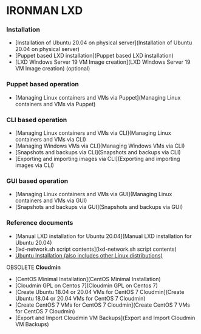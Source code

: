 # IRONMAN LXD

### Installation ###

* [Installation of Ubuntu 20.04 on physical server](Installation of Ubuntu 20.04 on physical server)
* [Puppet based LXD installation](Puppet based LXD installation)
* [LXD Windows Server 19 VM Image creation](LXD Windows Server 19 VM Image creation) (optional)

### Puppet based operation ###

* [Managing Linux containers and VMs via Puppet](Managing Linux containers and VMs via Puppet)

###  CLI based operation ###

* [Managing Linux containers and VMs via CLI](Managing Linux containers and VMs via CLI)
* [Managing Windows VMs via CLI](Managing Windows VMs via CLI)
* [Snapshots and backups via CLI](Snapshots and backups via CLI)
* [Exporting and importing images via CLI](Exporting and importing images via CLI)

### GUI based operation ###

* [Managing Linux containers and VMs via GUI](Managing Linux containers and VMs via GUI)
* [Snapshots and backups via GUI](Snapshots and backups via GUI)

### Reference documents ###

* [Manual LXD installation for Ubuntu 20.04](Manual LXD installation for Ubuntu 20.04)
* [lxd-network.sh script contents](lxd-network.sh script contents)
* [Ubuntu Installation (also includes other Linux distributions)](https://linuxcontainers.org/lxd/getting-started-cli/#ubuntu)

OBSOLETE **Cloudmin**

* [CentOS Minimal Installation](CentOS Minimal Installation)
* [Cloudmin GPL on Centos 7](Cloudmin GPL on Centos 7)
* [Create Ubuntu 18.04 or 20.04 VMs for CentOS 7 Cloudmin](Create Ubuntu 18.04 or 20.04 VMs for CentOS 7 Cloudmin)
* [Create CentOS 7 VMs for CentOS 7 Cloudmin](Create CentOS 7 VMs for CentOS 7 Cloudmin)
* [Export and Import Cloudmin VM Backups](Export and Import Cloudmin VM Backups)